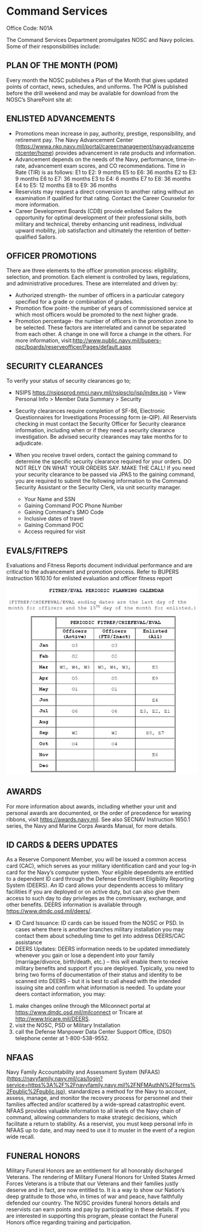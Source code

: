 # Command Services
Office Code: N01A

The Command Services Department promulgates NOSC and Navy policies.  Some of their responsibilities include:

## PLAN OF THE MONTH (POM)
Every month the NOSC publishes a Plan of the Month that gives updated points of contact, news, schedules, and uniforms.  The POM is published before the drill weekend and may be available for download from the NOSC’s SharePoint site at:  

## ENLISTED ADVANCEMENTS
- Promotions mean increase in pay, authority, prestige, responsibility, and retirement pay.  The Navy Advancement Center (https://wwwa.nko.navy.mil/portal/careermanagement/navyadvancementcenter/home) provides advancement in rate products and information. 
- Advancement depends on the needs of the Navy, performance, time-in-rate, advancement exam scores, and CO recommendations.  Time in Rate (TIR) is as follows: 
    E1 to E2: 9 months 			E5 to E6: 36 months
    E2 to E3: 9 months 			E6 to E7: 36 months
    E3 to E4: 6 months			E7 to E8: 36 months
    E4 to E5: 12 months			E8 to E9: 36 months
- Reservists may request a direct conversion to another rating without an examination if qualified for that rating.  Contact the Career Counselor for more information.
- Career Development Boards (CDB) provide enlisted Sailors the opportunity for optimal development of their professional skills, both military and technical, thereby enhancing unit readiness, individual upward mobility, job satisfaction and ultimately the retention of better-qualified Sailors.

## OFFICER PROMOTIONS
There are three elements to the officer promotion process: eligibility, selection, and promotion. Each element is controlled by laws, regulations, and administrative procedures. These are interrelated and driven by:
- Authorized strength- the number of officers in a particular category specified for a grade or combination of grades.
- Promotion flow point- the number of years of commissioned service at which most officers would be promoted to the next higher grade. 
- Promotion percentage- the number of officers in the promotion zone to be selected. These factors are interrelated and cannot be separated from each other. A change in one will force a change in the others. 
For more information, visit:http://www.public.navy.mil/bupers-npc/boards/reserveofficer/Pages/default.aspx

## SECURITY CLEARANCES
To verify your status of security clearances go to; 
- NSIPS https://nsipsprod.nmci.navy.mil/nsipsclo/jsp/index.jsp > View Personal Info > Member Data Summary >	Security  

- Security clearances require completion of SF-86, Electronic Questionnaires for Investigations Processing form (e-QIP).  All Reservists checking in must contact the Security Officer for Security clearance information, including when or if they need a security clearance investigation.  Be advised security clearances may take months for to adjudicate.
- When you receive travel orders, contact the gaining command to determine the specific security clearance required for your orders.  DO NOT RELY ON WHAT YOUR ORDERS SAY.  MAKE THE CALL!  If you need your security clearance to be passed via JPAS to the gaining command, you are required to submit the following information to the Command Security Assistant or the Security Clerk, via unit security manager.

  - Your Name and SSN	
  - Gaining Command POC Phone Number
  - Gaining Command's SMO Code	
  - Inclusive dates of travel
  - Gaining Command POC	
  - Access required for visit
  
## EVALS/FITREPS
Evaluations and Fitness Reports document individual performance and are critical to the advancement and promotion process.  Refer to BUPERS Instruction 1610.10 for enlisted evaluation and officer fitness report 

![FITREP/EVAL Planning Calendar](https://github.com/LanceGundersen/navy-reserve-wiki/blob/master/images/evalplanning.png?raw=true "FITREP/EVAL Planning Calendar")

## AWARDS
For more information about awards, including whether your unit and personal awards are documented, or the order of precedence for wearing ribbons, visit https://awards.navy.mil.  See also SECNAV Instruction 1650.1 series, the Navy and Marine Corps Awards Manual, for more details. 

## ID CARDS & DEERS UPDATES
As a Reserve Component Member, you will be issued a common access card (CAC), which serves as your military identification card and your log-in card for the Navy’s computer system. Your eligible dependents are entitled to a dependent ID card through the Defense Enrollment Eligibility Reporting System (DEERS).  An ID card allows your dependents access to military facilities if you are deployed or on active duty, but can also give them access to such day to day privileges as the commissary, exchange, and other benefits.  DEERS information is available through https://www.dmdc.osd.mil/deers/.
- ID Card Issuance:  ID cards can be issued from the NOSC or PSD. In cases where there is another branches military installation you may contact them about scheduling time to get into address DEERS/CAC assistance 
- DEERS Updates:  DEERS information needs to be updated immediately whenever you gain or lose a dependent into your family (marriage/divorce, birth/death, etc.) – this will enable them to receive military benefits and support if you are deployed.  Typically, you need to bring two forms of documentation of their status and identity to be scanned into DEERS – but it is best to call ahead with the intended issuing site and confirm what information is needed. To update your deers contact information, you may: 

1. make changes online through the Milconnect portal at https://www.dmdc.osd.mil/milconnect or Tricare at http://www.tricare.mil/DEERS. 
2. visit the NOSC, PSD or Military Installation 
3. call the Defense Manpower Data Center Support Office, (DSO) telephone center at 1-800-538-9552.

## NFAAS
Navy Family Accountability and Assessment System (NFAAS) (https://navyfamily.navy.mil/cas/login?service=https%3A%2F%2Fnavyfamily.navy.mil%2FNFMAuthN%2Fforms%2Fpublic%2Fpublic.jsp), standardizes a method for the Navy to account, assess, manage, and monitor the recovery process for personnel and their families affected and/or scattered by a wide-spread catastrophic event.  NFAAS provides valuable information to all levels of the Navy chain of command, allowing commanders to make strategic decisions, which facilitate a return to stability.  As a reservist, you must keep personal info in NFAAS up to date, and may need to use it to muster in the event of a region wide recall.

## FUNERAL HONORS
Military Funeral Honors are an entitlement for all honorably discharged Veterans.  The rendering of Military Funeral Honors for United States Armed Forces Veterans is a tribute that our Veterans and their families justly deserve and in fact, are now entitled to.  It is a way to show our Nation’s deep gratitude to those who, in times of war and peace, have faithfully defended our country.  The NOSC provides funeral honors details and reservists can earn points and pay by participating in these details.  If you are interested in supporting this program, please contact the Funeral Honors office regarding training and participation.
